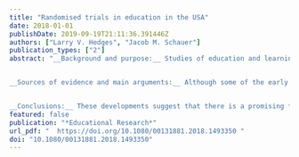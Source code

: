 ```yaml
---
title: "Randomised trials in education in the USA"
date: 2018-01-01
publishDate: 2019-09-19T21:11:36.391446Z
authors: ["Larry V. Hedges", "Jacob M. Schauer"]
publication_types: ["2"]
abstract: "__Background and purpose:__ Studies of education and learning that were described as experiments have been carried out in the USA by educational psychologists since about 1900. In this paper, we discuss the history of randomised trials in education in the USA in terms of five historical periods. In each period, the use of randomised trials was motivated by the research interests and conditions of the era. We have characterised these periods in terms of decades with sharp boundaries as a convenience.  


__Sources of evidence and main arguments:__ Although some of the early studies used random allocation (and even random allocation of clusters such as schools), early researchers did not clearly understand the role of randomisation or clearly distinguish it from methods such as alternation. In 1940, E. F. Lindquist published an important book whose goal was to translate R. A. Fisher’s ideas into language congenial to education researchers, but this had little impact on education research outside of psychology. There was a substantial increase in the number of randomised trials during the period from 1960 to 1980, as the US government enacted and evaluated a variety of social programmes. This was followed by a dramatic decrease during the period from 1980 to 2000, amid debates about the relevance of randomised trials in education research. The creation of the US Institute of Education Sciences in 2002 provided major financial and administrative support for randomised trials, which has led to a large number of trials being conducted since that time.  


__Conclusions:__ These developments suggest that there is a promising future for randomised trials in the USA. American education scientists must remain committed to explaining why evidence from randomised field trials has an indispensable role to play in making wise decisions about education policy and advancing our capacity to improve education for a productive workforce and a successful society."
featured: false
publication: "*Educational Research*"
url_pdf: "  https://doi.org/10.1080/00131881.2018.1493350 "
doi: "10.1080/00131881.2018.1493350"
---
```


